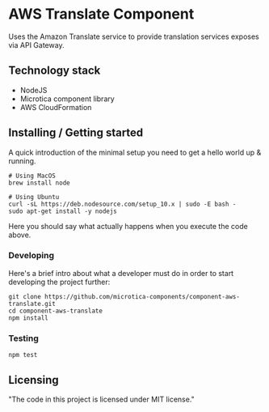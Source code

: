 # AWS Translate Component

Uses the Amazon Translate service to provide translation services exposes via API Gateway.

## Technology stack
- NodeJS
- Microtica component library
- AWS CloudFormation

## Installing / Getting started

A quick introduction of the minimal setup you need to get a hello world up &
running.

```shell
# Using MacOS
brew install node

# Using Ubuntu
curl -sL https://deb.nodesource.com/setup_10.x | sudo -E bash -
sudo apt-get install -y nodejs
```

Here you should say what actually happens when you execute the code above.

### Developing

Here's a brief intro about what a developer must do in order to start developing
the project further:

```shell
git clone https://github.com/microtica-components/component-aws-translate.git
cd component-aws-translate
npm install
```

### Testing

```shell
npm test
```


## Licensing

"The code in this project is licensed under MIT license."